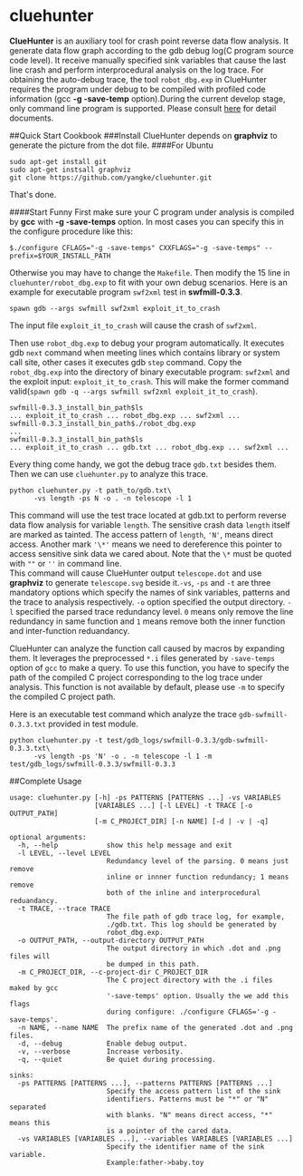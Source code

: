 # cluehunter
**ClueHunter** is an auxiliary tool for crash point reverse data flow analysis. It generate data flow graph according to the gdb debug log(C program source code level). It receive manually specified sink variables that cause the last line crash and perform interprocedural analysis on the log trace. For obtaining the auto-debug trace, the tool `robot_dbg.exp` in ClueHunter requires the program under debug to be compiled with profiled code information (gcc **-g -save-temp** option).During the current develop stage, only command line program is supported. Please consult [here](http://cluehunter.readthedocs.org/) for detail documents. 

##Quick Start Cookbook
###Install
ClueHunter depends on **graphviz** to generate the picture from the dot file.
####For Ubuntu
```
sudo apt-get install git
sudo apt-get instsall graphviz
git clone https://github.com/yangke/cluehunter.git
```
That's done.

####Start Funny
First make sure your C program under analysis is compiled by **gcc** with **-g -save-temps** option.
In most cases you can specify this in the configure procedure like this:
```
$./configure CFLAGS="-g -save-temps" CXXFLAGS="-g -save-temps" --prefix=$YOUR_INSTALL_PATH 
```
Otherwise you may have to change the `Makefile`.
Then modify the 15 line in `cluehunter/robot_dbg.exp` to fit with your own debug scenarios.
Here is an example for executable program `swf2xml` test in **swfmill-0.3.3**.

```
spawn gdb --args swfmill swf2xml exploit_it_to_crash
```
The input file `exploit_it_to_crash` will cause the crash of `swf2xml`.

Then use `robot_dbg.exp` to debug your program automatically.
It executes gdb `next` command when meeting lines which contains library or system call site, other cases it executes gdb `step` command.
Copy the `robot_dbg.exp` into the directory of binary executable program: `swf2xml` and the exploit input: `exploit_it_to_crash`.
This will make the former command valid(`spawn gdb -q --args swfmill swf2xml exploit_it_to_crash`).

```
swfmill-0.3.3_install_bin_path$ls
... exploit_it_to_crash ... robot_dbg.exp ... swf2xml ...
swfmill-0.3.3_install_bin_path$./robot_dbg.exp
...
swfmill-0.3.3_install_bin_path$ls
... exploit_it_to_crash ... gdb.txt ... robot_dbg.exp ... swf2xml ...
```
Every thing come handy, we got the debug trace `gdb.txt` besides them. Then we can use `cluehunter.py` to analyze this trace.
```
python cluehunter.py -t path_to/gdb.txt\
      -vs length -ps N -o . -n telescope -l 1
```
This command will use the test trace located at gdb.txt to perform reverse data flow analysis for variable `length`. The sensitive crash data `length` itself are marked as tainted. The access pattern of `length`, `'N'`, means direct access. Another mark `'\*'` means we need to dereference this pointer to access sensitive sink data we cared about. Note that the `\*` must be quoted with `""` or `''` in command line.  
This command will cause ClueHunter output `telescope.dot` and use **graphviz** to generate `telescope.svg` beside it.`-vs`, `-ps` and `-t` are three mandatory options which specify the names of sink variables, patterns and the trace to analysis respectively.
`-o` option specified the output directory. `-l` specified the parsed trace redundancy level.
`0` means only remove the line redundancy in same function and `1` means remove both the inner function and inter-function reduandancy.

ClueHunter can analyze the function call caused by macros by expanding them. It leverages the preprocessed `*.i` files generated by `-save-temps` option of `gcc` to make a query. To use this function, you have to specify the path of the compiled C project corresponding to the log trace under analysis. This function is not available by default, please use `-m` to specify the compiled C project path.

Here is an executable test command which analyze the trace `gdb-swfmill-0.3.3.txt` provided in test module.  
```
python cluehunter.py -t test/gdb_logs/swfmill-0.3.3/gdb-swfmill-0.3.3.txt\
      -vs length -ps 'N' -o . -n telescope -l 1 -m test/gdb_logs/swfmill-0.3.3/swfmill-0.3.3
```

##Complete Usage

```
usage: cluehunter.py [-h] -ps PATTERNS [PATTERNS ...] -vs VARIABLES
                     [VARIABLES ...] [-l LEVEL] -t TRACE [-o OUTPUT_PATH]
                     [-m C_PROJECT_DIR] [-n NAME] [-d | -v | -q]
                     
optional arguments:
  -h, --help            show this help message and exit
  -l LEVEL, --level LEVEL
                        Redundancy level of the parsing. 0 means just remove
                        inline or innner function redundancy; 1 means remove
                        both of the inline and interprocedural reduandancy.
  -t TRACE, --trace TRACE
                        The file path of gdb trace log, for example,
                        ./gdb.txt. This log should be generated by
                        robot_dbg.exp.
  -o OUTPUT_PATH, --output-directory OUTPUT_PATH
                        The output directory in which .dot and .png files will
                        be dumped in this path.
  -m C_PROJECT_DIR, --c-project-dir C_PROJECT_DIR
                        The C project directory with the .i files maked by gcc
                        '-save-temps' option. Usually the we add this flags
                        during configure: ./configure CFLAGS='-g -save-temps'.
  -n NAME, --name NAME  The prefix name of the generated .dot and .png files.
  -d, --debug           Enable debug output.
  -v, --verbose         Increase verbosity.
  -q, --quiet           Be quiet during processing.

sinks:
  -ps PATTERNS [PATTERNS ...], --patterns PATTERNS [PATTERNS ...]
                        Specify the access pattern list of the sink
                        identifiers. Patterns must be "*" or "N" separated
                        with blanks. "N" means direct access, "*" means this
                        is a pointer of the cared data.
  -vs VARIABLES [VARIABLES ...], --variables VARIABLES [VARIABLES ...]
                        Specify the identifier name of the sink variable.
                        Example:father->baby.toy
```

